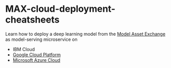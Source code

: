 # MAX-cloud-deployment-cheatsheets

Learn how to deploy a deep learning model from the [Model Asset Exchange](https://developer.ibm.com/exchanges/models/) as model-serving microservice on 
- IBM Cloud
- [Google Cloud Platform](google-cloud/)
- [Microsoft Azure Cloud](azure-cloud/)
